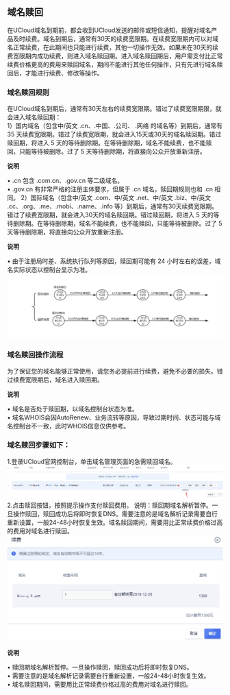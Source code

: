 

## 域名赎回

在UCloud域名到期前，都会收到UCloud发送的邮件或短信通知，提醒对域名产品及时续费。域名到期后，通常有30天的续费宽限期。在续费宽限期内可以对域名正常续费，在此期间也只能进行续费，其他一切操作无效。如果未在30天的续费宽限期内成功续费，则进入域名赎回期。进入域名赎回期后，用户需支付比正常续费价格更高的费用来赎回域名，期间不能进行其他任何操作，只有先进行域名赎回后，才能进行续费、修改等操作。  

### 域名赎回规则 
在UCloud域名到期后，通常有30天左右的续费宽限期。错过了续费宽限期限，就会进入域名赎回期：  
1）国内域名（包含中/英文 .cn、.中国、.公司、 .网络 的域名等）到期后，通常有35
天续费宽限期。错过了续费宽限期，就会进入15天或30天的域名赎回期。错过赎回期，将进入
5 天的等待删除期。在等待删除期，域名不能续费，也不能赎回，只能等待被删除。过了 5 天等待删除期，将直接向公众开放重新注册。  

**说明**  

• .cn 包含 .com.cn、.gov.cn 等二级域名。  
• .gov.cn 有非常严格的注册主体要求，但属于 .cn 域名，赎回期规则也和 .cn 相同。
2）国际域名（包含中/英文 .com、中/英文 .net、中/英文 .biz、中/英文
.cc、.org、.me、.mobi、.name、.info
等）到期后，通常有30天续费宽限期。错过了续费宽限期，就会进入30天的域名赎回期。错过赎回期，将进入
5 天的等待删除期。在等待删除期，域名不能续费，也不能赎回，只能等待被删除。过了 5 天等待删除期，将直接向公众开放重新注册。  


**说明**  


• 由于注册局时差、系统执行队列等原因，赎回期可能有 24 小时左右的误差，域名实际状态以控制台显示为准。
![](/images/price/1.png)  

### 域名赎回操作流程
为了保证您的域名能够正常使用，请您务必提前进行续费，避免不必要的损失。错过续费宽限期后，域名进入赎回期。  


**说明**


• 域名是否处于赎回期，以域名控制台状态为准。  
• 域名WHOIS会因AutoRenew、业务流转等原因，导致过期时间、状态可能与域名控制台不一致，此时WHOIS信息仅供参考。  

### 域名赎回步骤如下：


1.登录UCloud官网控制台，单击域名管理页面的急需赎回域名。  
![](/images/price/2.png)  
2.点击赎回按钮，按照提示操作支付赎回费用。
说明：赎回期域名解析暂停。一旦操作赎回，赎回成功后将即时恢复DNS。需要注意的是域名解析记录需要自行重新设置，一般24-48小时恢复生效。域名赎回期间，需要用比正常续费价格过高的费用对域名进行赎回。  
![](/images/price/3.png)  


**说明**


• 赎回期域名解析暂停。一旦操作赎回，赎回成功后将即时恢复DNS。  
• 需要注意的是域名解析记录需要自行重新设置，一般24-48小时恢复生效。  
• 域名赎回期间，需要用比正常续费价格过高的费用对域名进行赎回。
